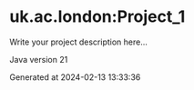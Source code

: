# uk.ac.london:Project_1

Write your project description here...

Java version 21

Generated at 2024-02-13 13:33:36
